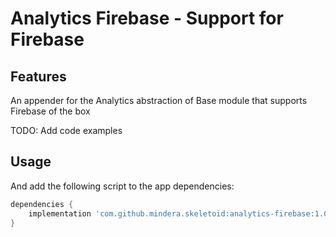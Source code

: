 # Analytics Firebase - Support for Firebase

## Features
An appender for the Analytics abstraction of Base module that supports Firebase of the box

TODO: Add code examples

## Usage
And add the following script to the app dependencies:

```groovy
dependencies {
    implementation 'com.github.mindera.skeletoid:analytics-firebase:1.0.0'
}
```